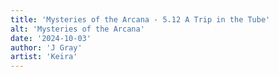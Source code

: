 ```yaml
---
title: 'Mysteries of the Arcana - 5.12 A Trip in the Tube'
alt: 'Mysteries of the Arcana'
date: '2024-10-03'
author: 'J Gray'
artist: 'Keira'
---
```

